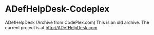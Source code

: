 # ADefHelpDesk-Codeplex
ADefHelpDesk (Archive from CodePlex.com)
This is an old archive. The current project is at http://ADefHelpDesk.com
